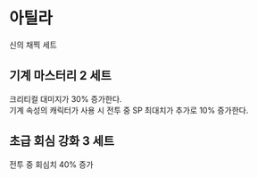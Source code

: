 # 아틸라

신의 채찍 세트

## 기계 마스터리 2 세트

크리티컬 대미지가 30% 증가한다.<br>
기계 속성의 캐릭터가 사용 시 전투 중 SP 최대치가 추가로 10% 증가한다.

## 초급 회심 강화 3 세트

전투 중 회심치 40% 증가
